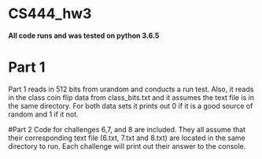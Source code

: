 # CS444_hw3

**All code runs and was tested on python 3.6.5**

# Part 1
Part 1 reads in 512 bits from urandom and conducts a run test. Also, it reads in the class coin flip data from class_bits.txt and it assumes the text file is in the same directory. For both data sets it prints out 0 if it is a good source of random and 1 if it not.

#Part 2
Code for challenges 6,7, and 8 are included. They all assume that their corresponding text file (6.txt, 7.txt and 8.txt) are located in the same directory to run. Each challenge will print out their answer to the console.